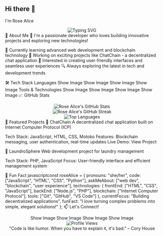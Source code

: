 ## Hi there 👋


I'm Rose Alice
<div align="center">
  <img src="https://readme-typing-svg.herokuapp.com?font=Fira+Code&pause=1000&color=36BCF7&center=true&vCenter=true&width=435&lines=Software+Developer;Tech+Enthusiast;Problem+Solver;Always+Learning!" alt="Typing SVG" />
</div>
🚀 About Me
🎯 I'm a passionate developer who loves building innovative projects and exploring new technologies!

🌱 Currently learning advanced web development and blockchain technology
💼 Working on exciting projects like ChatChain - a decentralized chat application
🎨 Interested in creating user-friendly interfaces and seamless user experiences
🔍 Always exploring the latest in tech and development trends

🛠️ Tech Stack
Languages
Show Image
Show Image
Show Image
Show Image
Tools & Technologies
Show Image
Show Image
Show Image
Show Image
📈 GitHub Stats
<div align="center">
  <img src="https://github-readme-stats.vercel.app/api?username=Rose-Alice18&show_icons=true&theme=tokyonight&hide_border=true&count_private=true" alt="Rose Alice's GitHub Stats" />
</div>
<div align="center">
  <img src="https://github-readme-streak-stats.herokuapp.com/?user=Rose-Alice18&theme=tokyonight&hide_border=true" alt="Rose Alice's GitHub Streak" />
</div>
<div align="center">
  <img src="https://github-readme-stats.vercel.app/api/top-langs/?username=Rose-Alice18&layout=compact&theme=tokyonight&hide_border=true" alt="Top Languages" />
</div>
🎯 Featured Projects
🔗 ChatChain
A decentralized chat application built on Internet Computer Protocol (ICP)

Tech Stack: JavaScript, HTML, CSS, Motoko
Features: Blockchain messaging, user authentication, real-time updates
Live Demo: View Project

🧺 LaundroSphere
Web development project for laundry management

Tech Stack: PHP, JavaScript
Focus: User-friendly interface and efficient management system

🎨 Fun Fact
javascriptconst roseAlice = {
    pronouns: "she/her",
    code: ["JavaScript", "HTML", "CSS", "Python"],
    askMeAbout: ["web dev", "blockchain", "user experience"],
    technologies: {
        frontEnd: ["HTML", "CSS", "JavaScript"],
        backEnd: ["Node.js", "PHP"],
        blockchain: ["Internet Computer Protocol"],
        tools: ["Git", "GitHub", "VS Code"]
    },
    currentFocus: "Building decentralized applications",
    funFact: "I love turning complex problems into simple, elegant solutions!"
};
📫 Let's Connect!
<div align="center">
Show Image
Show Image
Show Image
Show Image
</div>

<div align="center">
  <img src="https://komarev.com/ghpvc/?username=Rose-Alice18&color=blueviolet&style=flat-square&label=Profile+Views" alt="Profile Views" />
</div>
<div align="center">
"Code is like humor. When you have to explain it, it's bad." – Cory House
</div>











<!--
**Rose-Alice18/Rose-Alice18** is a ✨ _special_ ✨ repository because its `README.md` (this file) appears on your GitHub profile.

Here are some ideas to get you started:

- 🔭 I’m currently working on ...
- 🌱 I’m currently learning ...
- 👯 I’m looking to collaborate on ...
- 🤔 I’m looking for help with ...
- 💬 Ask me about ...
- 📫 How to reach me: ...
- 😄 Pronouns: ...
- ⚡ Fun fact: ...
-->
